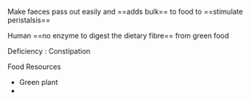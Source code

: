 Make faeces pass out easily and ==adds bulk== to food to ==stimulate peristalsis==

Human ==no enzyme to digest the dietary fibre== from green food

Deficiency : Constipation

Food Resources
- Green plant
- 